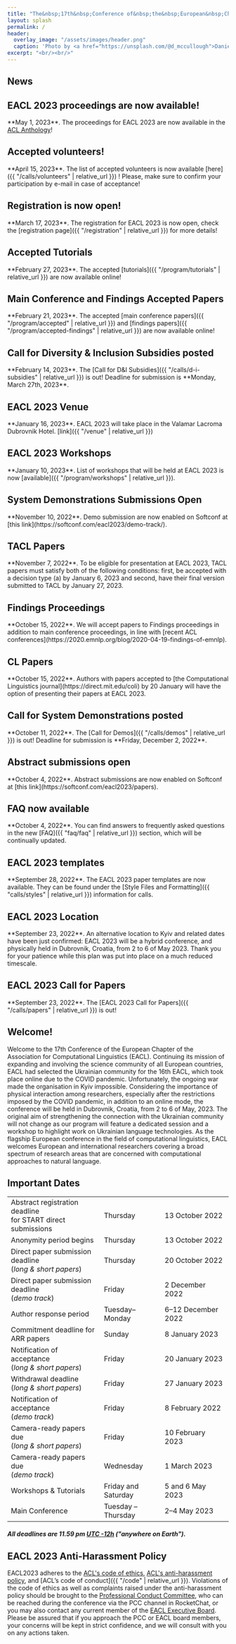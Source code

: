 ```yaml
---
title: "The&nbsp;17th&nbsp;Conference of&nbsp;the&nbsp;European&nbsp;Chapter<br> of&nbsp;the&nbsp;Association for&nbsp;Computational Linguistics<br>May 2-6, 2023"
layout: splash
permalink: /
header:
  overlay_image: "/assets/images/header.png"
  caption: 'Photo by <a href="https://unsplash.com/@d_mccullough">Daniel McCullough</a> on <a href="http://www.unsplash.com">Unsplash</a>'
excerpt: "<br/><br/>"
---
```

## News

<!-- <div class="notice--info" markdown="1">
  <h2 id="eacl-2023-handbook">EACL 2023 handbook!</h2>
  **May 1, 2023**. The conference handbook is now available, providing a brief overview of the important aspects of the programme: <a href="" target="_blank"></a>.
</div> -->

<div class="notice--info" markdown="1">
  <h2 id="eacl-2023-proceedings">EACL 2023 proceedings are now available!</h2>
  **May 1, 2023**. The proceedings for EACL 2023 are now available in the <a href="https://aclanthology.org/events/eacl-2023/" target="_blank">ACL Anthology</a>! 
</div>

<div class="notice--info" markdown="1">
  <h2 id="eacl-2023-volunteers">Accepted volunteers!</h2>
  **April 15, 2023**. The list of accepted volunteers is now available [here]({{ "/calls/volunteers" | relative_url }}) ! Please, make sure to confirm your participation by e-mail in case of acceptance!
</div>

<div class="notice--info" markdown="1">
  <h2 id="eacl-2023-registration">Registration is now open!</h2>
  **March 17, 2023**. The registration for EACL 2023 is now open, check the [registration page]({{ "/registration" | relative_url }}) for more details!
</div>

<div class="notice--info" markdown="1">
  <h2 id="eacl-2023-tutorials">Accepted Tutorials</h2>
  **February 27, 2023**. The accepted [tutorials]({{ "/program/tutorials" | relative_url }}) are now available online!
</div>

<div class="notice--info" markdown="1">
  <h2 id="eacl-2023-accepted">Main Conference and Findings Accepted Papers</h2>
  **February 21, 2023**. The accepted [main conference papers]({{ "/program/accepted" | relative_url }}) and [findings papers]({{ "/program/accepted-findings" | relative_url }}) are now available online!
</div>

<div class="notice--info" markdown="1">
  <h2 id="eacl-2023-demo">Call for Diversity & Inclusion Subsidies posted</h2>
  **February 14, 2023**. The [Call for D&I Subsidies]({{ "/calls/d-i-subsidies" | relative_url }}) is out!
  Deadline for submission is **Monday, March 27th, 2023**.
</div>

<div class="notice--info" markdown="1">
  <h2 id="venue">EACL 2023 Venue</h2>
  **January 16, 2023**. EACL 2023 will take place in the Valamar Lacroma Dubrovnik Hotel. [link]({{ "/venue" | relative_url }})
</div>

<div class="notice--info" markdown="1">
  <h2 id="program-workshops">EACL 2023 Workshops</h2>
  **January 10, 2023**. List of workshops that will be held at EACL 2023 is now [available]({{ "/program/workshops" | relative_url }}).
</div>

<div class="notice--info" markdown="1">
  <h2 id="eacl-2023-abstract">System Demonstrations Submissions Open</h2>
  **November 10, 2022**. Demo submission are now enabled on Softconf at [this link](https://softconf.com/eacl2023/demo-track/).
</div>

<div class="notice--info" markdown="1">
  <h2 id="eacl-2023-tacl">TACL Papers</h2>
   **November 7, 2022**. To be eligible for presentation at EACL 2023, TACL papers must satisfy both of the following conditions: first, be accepted with a decision type (a) by January 6, 2023 and second, have their final version submitted to TACL by January 27, 2023.
</div>

<div class="notice--info" markdown="1">
  <h2 id="eacl-2023-findings">Findings Proceedings</h2>
   **October 15, 2022**. We will accept papers to Findings proceedings in addition to main conference proceedings, in line with [recent ACL conferences](https://2020.emnlp.org/blog/2020-04-19-findings-of-emnlp).
</div>

<div class="notice--info" markdown="1">
  <h2 id="eacl-2023-journals">CL Papers</h2>
   **October 15, 2022**. Authors with papers accepted to [the Computational Linguistics journal](https://direct.mit.edu/coli) by 20 January will have the option of presenting their papers at EACL 2023.
</div>


<div class="notice--info" markdown="1">
  <h2 id="eacl-2023-demo">Call for System Demonstrations posted</h2>
   **October 11, 2022**. The [Call for Demos]({{ "/calls/demos" | relative_url }}) is out!
  Deadline for submission is **Friday, December 2, 2022**.
</div>

<div class="notice--info" markdown="1">
  <h2 id="eacl-2023-abstract">Abstract submissions open</h2>
  **October 4, 2022**. Abstract submissions are now enabled on Softconf at [this link](https://softconf.com/eacl2023/papers).
</div>

<div class="notice--info" markdown="1">
  <h2 id="eacl-2023-faq">FAQ now available</h2>
  **October 4, 2022**. You can find answers to frequently asked questions in the new [FAQ]({{ "faq/faq" | relative_url }}) section, which will be continually updated.
</div>


<div class="notice--info" markdown="1">
  <h2 id="eacl-2023-templates">EACL 2023 templates</h2>
  **September 28, 2022**. The EACL 2023 paper templates are now available. They can be found under the [Style Files and Formatting]({{ "calls/styles" | relative_url }}) information for calls.
</div>


<div class="notice--info" markdown="1">
  <h2 id="eacl-2023-location">EACL 2023 Location</h2>
  **September 23, 2022**. An alternative location to Kyiv and related dates have been just confirmed: EACL 2023 will be a hybrid conference, and physically held in Dubrovnik, Croatia, from 2 to 6 of May 2023. Thank you for your patience while this plan was put into place on a much reduced timescale.
</div>


<div class="notice--info" markdown="1">
  <h2 id="eacl-2023-call-for-papers">EACL 2023 Call for Papers</h2>
  **September 23, 2022**. The [EACL 2023 Call for Papers]({{ "/calls/papers" | relative_url }}) is out!
</div>

## Welcome!

Welcome to the 17th Conference of the European Chapter of the Association for Computational Linguistics (EACL). Continuing its mission of expanding and involving the science community of all European countries, EACL had selected the Ukrainian community for the 16th EACL, which took place online due to the COVID pandemic. Unfortunately, the ongoing war made the organisation in Kyiv impossible. Considering the importance of physical interaction among researchers, especially after the restrictions  imposed by the COVID pandemic, in addition to an online mode, the conference will be held in Dubrovnik, Croatia, from 2 to 6 of May, 2023. The original aim of strengthening the connection with the Ukrainian community will not change as our program will feature a dedicated session and a workshop to highlight work on Ukrainian language technologies.
As the flagship European conference in the field of computational linguistics, EACL welcomes European and international researchers covering a broad spectrum of research areas that are concerned with computational approaches to natural language.


## Important Dates

<table class="table-dates">
    <tbody>
        <tr>
            <td>Abstract registration deadline <br/>for START direct submissions</td>
            <td>Thursday</td>
            <td>13&nbsp;October 2022</td>
        </tr>
        <tr>
            <td>Anonymity period begins</td>
            <td>Thursday</td>
            <td>13&nbsp;October 2022</td>
        </tr>
        <tr>
            <td>Direct paper submission deadline <br/> (<i>long & short papers</i>)</td>
            <td>Thursday</td>
            <td>20&nbsp;October 2022</td>
        </tr>
        <tr>
            <td>Direct paper submission deadline <br/> (<i>demo track</i>)</td>
            <td>Friday</td>
            <td>2&nbsp;December 2022</td>
        </tr>
        <tr>
            <td>Author response period</td>
            <td>Tuesday&ndash;Monday</td>
            <td>6&ndash;12&nbsp;December 2022</td>
        </tr>
        <tr>
            <td>Commitment deadline for ARR papers</td>
            <td>Sunday</td>
            <td>8&nbsp;January 2023</td>
        </tr>
        <tr>
            <td>Notification of acceptance <br/> (<i>long & short papers</i>)</td>
            <td>Friday</td>
            <td>20&nbsp;January 2023</td>
        </tr>
        <tr>
            <td>Withdrawal deadline <br/> (<i>long & short papers</i>)</td>
            <td>Friday</td>
            <td>27&nbsp;January 2023</td>
        </tr>
        <tr>
            <td>Notification of acceptance <br/> (<i>demo track</i>)</td>
            <td>Friday</td>
            <td>8&nbsp;February 2022</td>
        </tr>
        <tr>
            <td>Camera-ready papers due <br/> (<i>long & short papers</i>)</td>
            <td>Friday</td>
            <td>10&nbsp;February 2023</td>
        </tr>
        <tr>
            <td>Camera-ready papers due <br/> (<i>demo track</i>)</td>
            <td>Wednesday</td>
            <td>1&nbsp;March 2023</td>
        </tr>
        <tr>
            <td>Workshops & Tutorials</td>
            <td>Friday and Saturday</td>
            <td>5 and 6&nbsp;May 2023</td>
        </tr>
        <tr>
            <td>Main Conference</td>
            <td>Tuesday &ndash; Thursday</td>
            <td>2&ndash;4&nbsp;May 2023</td>
        </tr>
    </tbody>
</table>

##### All deadlines are 11.59 pm [UTC -12h](https://www.timeanddate.com/time/zone/timezone/utc-12) ("anywhere on Earth").

## EACL 2023 Anti-Harassment Policy

EACL2023 adheres to the [ACL's code of ethics](https://www.aclweb.org/portal/content/acl-code-ethics), [ACL's anti-harassment policy](https://www.aclweb.org/adminwiki/index.php?title=Anti-Harassment_Policy), and [ACL’s code of conduct]({{ "/code" | relative_url }}). Violations of the code of ethics as well as complaints raised under the anti-harassment policy should be brought to the [Professional Conduct Committee](https://www.aclweb.org/adminwiki/index.php?title=Professional_Conduct_Committee), who can be reached during the conference via the PCC channel in RocketChat, or you may also contact any current member of the [EACL Executive Board](http://eacl.org/general/#officers). Please be assured that if you approach the PCC or EACL board members, your concerns will be kept in strict confidence, and we will consult with you on any actions taken.
